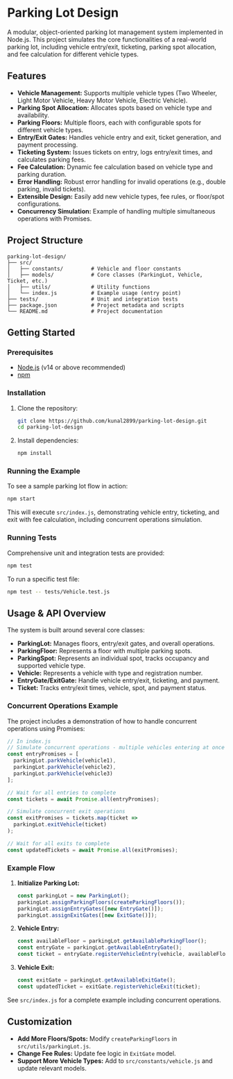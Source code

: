 # Parking Lot Design

A modular, object-oriented parking lot management system implemented in Node.js. This project simulates the core functionalities of a real-world parking lot, including vehicle entry/exit, ticketing, parking spot allocation, and fee calculation for different vehicle types.

## Features

- **Vehicle Management:** Supports multiple vehicle types (Two Wheeler, Light Motor Vehicle, Heavy Motor Vehicle, Electric Vehicle).
- **Parking Spot Allocation:** Allocates spots based on vehicle type and availability.
- **Parking Floors:** Multiple floors, each with configurable spots for different vehicle types.
- **Entry/Exit Gates:** Handles vehicle entry and exit, ticket generation, and payment processing.
- **Ticketing System:** Issues tickets on entry, logs entry/exit times, and calculates parking fees.
- **Fee Calculation:** Dynamic fee calculation based on vehicle type and parking duration.
- **Error Handling:** Robust error handling for invalid operations (e.g., double parking, invalid tickets).
- **Extensible Design:** Easily add new vehicle types, fee rules, or floor/spot configurations.
- **Concurrency Simulation:** Example of handling multiple simultaneous operations with Promises.

## Project Structure

```
parking-lot-design/
├── src/
│   ├── constants/         # Vehicle and floor constants
│   ├── models/            # Core classes (ParkingLot, Vehicle, Ticket, etc.)
│   ├── utils/             # Utility functions
│   └── index.js           # Example usage (entry point)
├── tests/                 # Unit and integration tests
├── package.json           # Project metadata and scripts
└── README.md              # Project documentation
```

## Getting Started

### Prerequisites
- [Node.js](https://nodejs.org/) (v14 or above recommended)
- [npm](https://www.npmjs.com/)

### Installation
1. Clone the repository:
   ```bash
   git clone https://github.com/kunal2899/parking-lot-design.git
   cd parking-lot-design
   ```
2. Install dependencies:
   ```bash
   npm install
   ```

### Running the Example
To see a sample parking lot flow in action:
```bash
npm start
```
This will execute `src/index.js`, demonstrating vehicle entry, ticketing, and exit with fee calculation, including concurrent operations simulation.

### Running Tests
Comprehensive unit and integration tests are provided:
```bash
npm test
```
To run a specific test file:
```bash
npm test -- tests/Vehicle.test.js
```

## Usage & API Overview

The system is built around several core classes:
- **ParkingLot:** Manages floors, entry/exit gates, and overall operations.
- **ParkingFloor:** Represents a floor with multiple parking spots.
- **ParkingSpot:** Represents an individual spot, tracks occupancy and supported vehicle type.
- **Vehicle:** Represents a vehicle with type and registration number.
- **EntryGate/ExitGate:** Handle vehicle entry/exit, ticketing, and payment.
- **Ticket:** Tracks entry/exit times, vehicle, spot, and payment status.

### Concurrent Operations Example

The project includes a demonstration of how to handle concurrent operations using Promises:

```javascript
// In index.js
// Simulate concurrent operations - multiple vehicles entering at once
const entryPromises = [
  parkingLot.parkVehicle(vehicle1),
  parkingLot.parkVehicle(vehicle2),
  parkingLot.parkVehicle(vehicle3)
];

// Wait for all entries to complete
const tickets = await Promise.all(entryPromises);

// Simulate concurrent exit operations
const exitPromises = tickets.map(ticket => 
  parkingLot.exitVehicle(ticket)
);

// Wait for all exits to complete
const updatedTickets = await Promise.all(exitPromises);
```

### Example Flow
1. **Initialize Parking Lot:**
   ```javascript
   const parkingLot = new ParkingLot();
   parkingLot.assignParkingFloors(createParkingFloors());
   parkingLot.assignEntryGates([new EntryGate()]);
   parkingLot.assignExitGates([new ExitGate()]);
   ```

2. **Vehicle Entry:**
   ```javascript
   const availableFloor = parkingLot.getAvailableParkingFloor();
   const entryGate = parkingLot.getAvailableEntryGate();
   const ticket = entryGate.registerVehicleEntry(vehicle, availableFloor);
   ```

3. **Vehicle Exit:**
   ```javascript
   const exitGate = parkingLot.getAvailableExitGate();
   const updatedTicket = exitGate.registerVehicleExit(ticket);
   ```

See `src/index.js` for a complete example including concurrent operations.

## Customization
- **Add More Floors/Spots:** Modify `createParkingFloors` in `src/utils/parkingLot.js`.
- **Change Fee Rules:** Update fee logic in `ExitGate` model.
- **Support More Vehicle Types:** Add to `src/constants/vehicle.js` and update relevant models.
